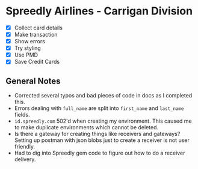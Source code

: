 # Spreedly Airlines - Carrigan Division

- [X] Collect card details
- [X] Make transaction
- [X] Show errors
- [X] Try styling
- [X] Use PMD
- [X] Save Credit Cards

## General Notes

- Corrected several typos and bad pieces of code in docs as I completed this.
- Errors dealing with `full_name` are split into `first_name` and `last_name` fields.
- `id.spreedly.com` 502'd when creating my environment. This caused me to make duplicate environments which cannot be deleted.
- Is there a gateway for creating things like receivers and gateways? Setting up postman with json blobs just to create a receiver is not user friendly.
- Had to dig into Spreedly gem code to figure out how to do a receiver delivery.
